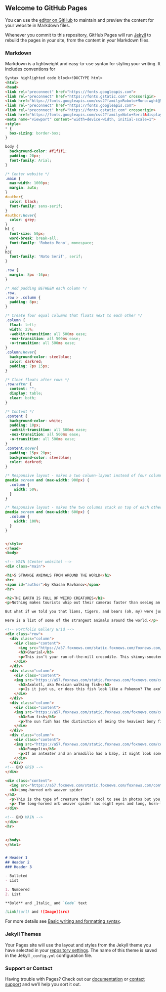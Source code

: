 ## Welcome to GitHub Pages

You can use the [editor on GitHub](https://github.com/WebDevXS/NationalGeo.github.io/edit/gh-pages/index.md) to maintain and preview the content for your website in Markdown files.

Whenever you commit to this repository, GitHub Pages will run [Jekyll](https://jekyllrb.com/) to rebuild the pages in your site, from the content in your Markdown files.

### Markdown

Markdown is a lightweight and easy-to-use syntax for styling your writing. It includes conventions for

```markdown
Syntax highlighted code block<!DOCTYPE html>
<html>
<head>
<link rel="preconnect" href="https://fonts.googleapis.com">
<link rel="preconnect" href="https://fonts.gstatic.com" crossorigin>
<link href="https://fonts.googleapis.com/css2?family=Roboto+Mono:wght@500&display=swap" rel="stylesheet">
<link rel="preconnect" href="https://fonts.googleapis.com">
<link rel="preconnect" href="https://fonts.gstatic.com" crossorigin>
<link href="https://fonts.googleapis.com/css2?family=Noto+Serif&display=swap" rel="stylesheet">
<meta name="viewport" content="width=device-width, initial-scale=1">
<style>
* {
  box-sizing: border-box;
}

body {
  background-color: #f1f1f1;
  padding: 20px;
  font-family: Arial;
}

/* Center website */
.main {
  max-width: 1000px;
  margin: auto;
}
#author{
  color: black;
  font-family: sans-serif;
}
#author:hover{
  color: grey;
}
h1 {
  font-size: 50px;
  word-break: break-all;
  font-family: 'Roboto Mono', monospace;
}
h3{
  font-family: 'Noto Serif', serif;
}

.row {
  margin: 8px -16px;
}

/* Add padding BETWEEN each column */
.row,
.row > .column {
  padding: 8px;
}

/* Create four equal columns that floats next to each other */
.column {
  float: left;
  width: 25%;
  -webkit-transition: all 500ms ease;
  -moz-transition: all 500ms ease;
  -o-transition: all 500ms ease;
}
.column:hover{
  background-color: steelblue;
  color: darkred;
  padding: 7px 15px;
}

/* Clear floats after rows */ 
.row:after {
  content: "";
  display: table;
  clear: both;
}

/* Content */
.content {
  background-color: white;
  padding: 10px;
  -webkit-transition: all 500ms ease;
  -moz-transition: all 500ms ease;
  -o-transition: all 500ms ease;
}
.content:hover{
  padding: 15px 20px;
  background-color: steelblue;
  color: darkred;
}

/* Responsive layout - makes a two column-layout instead of four columns */
@media screen and (max-width: 900px) {
  .column {
    width: 50%;
  }
}

/* Responsive layout - makes the two columns stack on top of each other instead of next to each other */
@media screen and (max-width: 600px) {
  .column {
    width: 100%;
  }
}


</style>
</head>
<body>

<!-- MAIN (Center website) -->
<div class="main">

<h1>5 STRANGE ANIMALS FROM AROUND THE WORLD</h1>
<hr>
<span id="author">by Khasan Ravhanov</span>
<hr>

<h2>THE EARTH IS FULL OF WEIRD CREATURES</h2>
<p>Nothing makes tourists whip out their cameras faster than seeing an animal on vacation. Whether searching for the big five on an African safari or combing the beach for sea lions in the Galápagos, getting up close and personal with our furry friends is always a highlight.

But what if we told you that lions, tigers, and bears (oh, my) were just scratching the surface? What if we told you that in some parts of the world, there are creatures so odd and rare that many people don’t even know they exist?

Here is a list of some of the strangest animals around the world.</p>

<!-- Portfolio Gallery Grid -->
<div class="row">
  <div class="column">
    <div class="content">
      <img src="https://a57.foxnews.com/static.foxnews.com/foxnews.com/content/uploads/2018/09/1862/1048/ewrwer435345dfsdsd.jpg?ve=1&tl=1" alt="Gharial" style="width:100%">
      <h3>Gharial</h3>
      <p>This isn’t your run-of-the-mill crocodile. This skinny-snouted croc is called a gharial, and it can only be found swimming in the waterways of India. Its long nose is filled with 110 teeth, making it well adapted to catching fish. Scientists estimate that there are only 235 gharials in existence.</p>
    </div>
  </div>
  <div class="column">
    <div class="content">
    <img src="https://a57.foxnews.com/static.foxnews.com/foxnews.com/content/uploads/2018/09/1862/1048/ertert546456fdgdf.jpg?ve=1&tl=1" alt="Axolotl" style="width:100%">
      <h3>Axolotl, aka Mexican walking fish</h3>
      <p>Is it just us, or does this fish look like a Pokemon? The axolotl is a small salamander that can be found in various lakes around Mexico City, although it is currently listed as an endangered species. This amphibian can regenerate limbs, has lidless eyes, and can be black or albino.</p>
    </div>
  </div>
  <div class="column">
    <div class="content">
    <img src="https://a57.foxnews.com/static.foxnews.com/foxnews.com/content/uploads/2018/09/1862/1048/sdsdsungds4435345.jpg?ve=1&tl=1" alt="Sun fish" style="width:100%">
      <h3>Sun fish</h3>
      <p>The sun fish has the distinction of being the heaviest bony fish in the world — with an adult maxing out at 2 tons. This odd-looking creature (it kind of resembles Sloth from The Goonies) is found in temperate and tropical waters around the world and is considered a delicacy in places like Japan, Korea, and Taiwan.</p>
    </div>
  </div>
  <div class="column">
    <div class="content">
    <img src="https://a57.foxnews.com/static.foxnews.com/foxnews.com/content/uploads/2018/09/1862/1048/werwer345345sdfsdf.jpg?ve=1&tl=1" alt="Pangolin" style="width:100%">
      <h3>Pangolin</h3>
      <p>If an anteater and an armadillo had a baby, it might look something like the pangolin, an odd-looking mammal found throughout parts of Asia and Africa. The pangolin has a long, specially adapted tongue for eating ants and termites and wears a protective keratin shell — it is the only mammal known to have this adaptation. Sadly, its unique characteristics also make it the most trafficked mammal in the world, as it is highly sought-after for its meat and armor. The pangolin is currently listed as a threatened species.</p>
    </div>
  </div>
<!-- END GRID -->
</div>

<div class="content">
  <img src="https://a57.foxnews.com/static.foxnews.com/foxnews.com/content/uploads/2018/09/1862/1048/erwerwer4543sdfsf.jpg?ve=1&tl=1" alt="Long-horned orb weaver spider" style="width:100%">
  <h3>Long-horned orb weaver spider
</h3>
  <p>This is the type of creature that’s cool to see in photos but you never want to see in your home.</p>
  <p> The long-horned orb weaver spider has eight eyes and long, horn-looking spines protruding from its abdomen. This particular spider can be found in the forests and fields of Asia.</p>
</div>

<!-- END MAIN -->
</div>
<hr>
 

</body>
</html>


# Header 1
## Header 2
### Header 3

- Bulleted
- List

1. Numbered
2. List

**Bold** and _Italic_ and `Code` text

[Link](url) and ![Image](src)
```

For more details see [Basic writing and formatting syntax](https://docs.github.com/en/github/writing-on-github/getting-started-with-writing-and-formatting-on-github/basic-writing-and-formatting-syntax).

### Jekyll Themes

Your Pages site will use the layout and styles from the Jekyll theme you have selected in your [repository settings](https://github.com/WebDevXS/NationalGeo.github.io/settings/pages). The name of this theme is saved in the Jekyll `_config.yml` configuration file.

### Support or Contact

Having trouble with Pages? Check out our [documentation](https://docs.github.com/categories/github-pages-basics/) or [contact support](https://support.github.com/contact) and we’ll help you sort it out.

